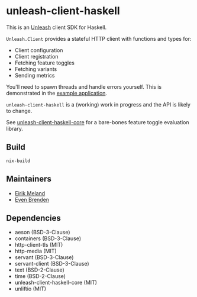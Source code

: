 # unleash-client-haskell

This is an [Unleash](https://www.getunleash.io/) client SDK for Haskell.

`Unleash.Client` provides a stateful HTTP client with functions and types for:

- Client configuration
- Client registration
- Fetching feature toggles
- Fetching variants
- Sending metrics

You'll need to spawn threads and handle errors yourself. This is demonstrated in the [example application](example/Main.hs).

`unleash-client-haskell` is a (working) work in progress and the API is likely to change.

See [unleash-client-haskell-core](https://github.com/finn-no/unleash-client-haskell-core) for a bare-bones feature toggle evaluation library.

## Build

```
nix-build
```

## Maintainers

- [Eirik Meland](mailto:eirik.meland@gmail.com)
- [Even Brenden](mailto:evenbrenden@gmail.com)

## Dependencies

- aeson (BSD-3-Clause)
- containers (BSD-3-Clause)
- http-client-tls (MIT)
- http-media (MIT)
- servant (BSD-3-Clause)
- servant-client (BSD-3-Clause)
- text (BSD-2-Clause)
- time (BSD-2-Clause)
- unleash-client-haskell-core (MIT)
- unliftio (MIT)
